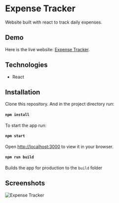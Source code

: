 # Expense Tracker

Website built with react to track daily expenses.

## Demo

Here is the live website: [Expense Tracker](https://ls-madhu.github.io/expense-tracker-react/).

## Technologies

- React

## Installation

Clone this repository. And in the project directory run:

#### `npm install`

To start the app run:

#### `npm start`

Open [http://localhost:3000](http://localhost:3000) to view it in your browser.

#### `npm run build`

Builds the app for production to the `build` folder

## Screenshots

![Expense Tracker](https://user-images.githubusercontent.com/90919727/175770638-72431583-a758-4f70-a69d-e1a3ec25fddf.png)

